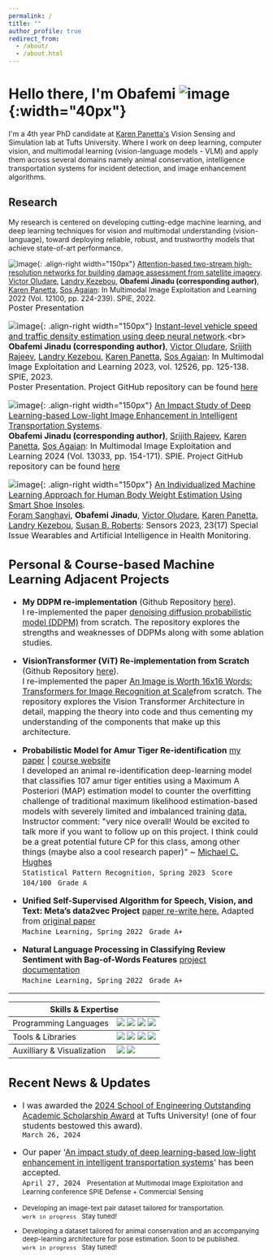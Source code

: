 ```yaml
---
permalink: /
title: ""
author_profile: true
redirect_from: 
  - /about/
  - /about.html
---
```


Hello there, I'm Obafemi  ![image](images/obiwan-removebg-preview.png){:width="40px"}
========
I'm a 4th year PhD candidate at [Karen Panetta's](https://www.karenpanetta.com/#about-overview) Vision Sensing and Simulation lab at Tufts University. Where I work on deep learning, computer vision, and multimodal learning (vision-language models - VLM) and apply them across several domains namely animal conservation, intelligence transportation systems for incident detection, and image enhancement algorithms. 

Research
--------
My research is centered on developing cutting-edge machine learning, and deep learning techniques for vision and multimodal understanding (vision-language), toward deploying reliable, robust, and trustworthy models that achieve state-of-art performance.


![image](images/building.png){: .align-right width="150px"} [Attention-based two-stream high-resolution networks for building damage assessment from satellite imagery](https://www.spiedigitallibrary.org/conference-proceedings-of-spie/12100/121000L/Attention-based-two-stream-high-resolution-networks-for-building-damage/10.1117/12.2618901.full).<br> [Victor Oludare](https://scholar.google.com/citations?hl=en&user=RlbR3EgAAAAJ), [Landry Kezebou](https://scholar.google.com/citations?hl=en&user=eBMmM3gAAAAJ), **Obafemi Jinadu (corresponding author)**, [Karen Panetta](https://scholar.google.com/citations?hl=en&user=nsOodtAAAAAJ), [Sos Agaian](https://scholar.google.com/citations?hl=en&user=WyvLxkEAAAAJ): In Multimodal Image Exploitation and Learning 2022 (Vol. 12100, pp. 224-239). SPIE, 2022.<br> <font size="3">Poster Presentation<font>







![image](images/speed6.png){: .align-right width="150px"} [Instant-level vehicle speed and traffic density estimation using deep neural network](https://www.spiedigitallibrary.org/conference-proceedings-of-spie/12526/125260J/Instant-level-vehicle-speed-and-traffic-density-estimation-using-deep/10.1117/12.2663643.short#_=_).<br>
**Obafemi Jinadu (corresponding author)**, [Victor Oludare](https://scholar.google.com/citations?hl=en&user=RlbR3EgAAAAJ), [Srijith Rajeev](https://scholar.google.com/citations?hl=en&user=9vac4DkAAAAJ), [Landry Kezebou](https://scholar.google.com/citations?hl=en&user=eBMmM3gAAAAJ), [Karen Panetta](https://scholar.google.com/citations?hl=en&user=nsOodtAAAAAJ), [Sos Agaian](https://scholar.google.com/citations?hl=en&user=WyvLxkEAAAAJ): In Multimodal Image Exploitation and Learning 2023, vol. 12526, pp. 125-138. SPIE, 2023.<br> Poster Presentation. Project GitHub repository can be found [here](https://github.com/Obafemi-Jinadu/Speed-and-traffic-density-estimation)


![image](images/final_2.png){: .align-right width="150px"} [An Impact Study of Deep Learning-based Low-light Image Enhancement in Intelligent Transportation Systems](https://drive.google.com/file/d/1YSLNKpzCTN7JPe3H43Ygg4dEEd6ETzxp/view?usp=drive_link).<br>
**Obafemi Jinadu (corresponding author)**, [Srijith Rajeev](https://scholar.google.com/citations?hl=en&user=9vac4DkAAAAJ), [Karen Panetta](https://scholar.google.com/citations?hl=en&user=nsOodtAAAAAJ), [Sos Agaian](https://scholar.google.com/citations?hl=en&user=WyvLxkEAAAAJ): In Multimodal Image Exploitation and Learning 2024 (Vol. 13033, pp. 154-171). SPIE. Project GitHub repository can be found [here](https://github.com/Obafemi-Jinadu/Survey-on-Low-Light-Image-Enhancement-with-Deep-learning)



![image](images/sole1.png){: .align-right width="150px"} [An Individualized Machine Learning Approach for Human Body Weight Estimation Using Smart Shoe Insoles](https://doi.org/10.3390/s23177418).<br>[Foram Sanghavi](https://scholar.google.com/citations?hl=en&user=ScEEXRMAAAAJ), **Obafemi Jinadu**, [Victor Oludare](https://scholar.google.com/citations?hl=en&user=RlbR3EgAAAAJ), [Karen Panetta](https://scholar.google.com/citations?hl=en&user=nsOodtAAAAAJ), [Landry Kezebou](https://scholar.google.com/citations?hl=en&user=eBMmM3gAAAAJ), [Susan B. Roberts](https://sciprofiles.com/profile/547599): Sensors 2023, 23(17) Special Issue Wearables and Artificial Intelligence in Health Monitoring.

Personal & Course-based Machine Learning Adjacent Projects
------
* **My DDPM re-implementation** (Github Repository [here](https://github.com/Obafemi-Jinadu/Diffusion-models-re-implementations)). 
  <br>I re-implemented the paper [denoising diffusion probabilistic model (DDPM)](https://www.google.com/url?sa=t&source=web&rct=j&opi=89978449&url=https://proceedings.neurips.cc/paper/2020/file/4c5bcfec8584af0d967f1ab10179ca4b-Paper.pdf&ved=2ahUKEwj_t6yIs46GAxUUFVkFHV8RCssQFnoECBMQAQ&usg=AOvVaw3_txjfhqsg67acjkwqOuSf) from scratch. The repository explores the strengths and weaknesses of DDPMs along with some ablation studies.
* **VisionTransformer (ViT) Re-implementation from Scratch** (Github Repository [here](https://github.com/Obafemi-Jinadu/VisionTransformer-Re-Implementation-from-Scratch)). 
  <br> I re-implemented the paper [An Image is Worth 16x16 Words: Transformers for Image Recognition at Scale](https://arxiv.org/abs/2010.11929)from scratch. The repository explores the Vision Transformer Architecture in detail, mapping the theory into code and thus cementing my understanding of the components that make up this architecture. 
* **Probabilistic Model for Amur Tiger Re-identification** [my paper](files/Final_Project_Report(6).pdf) | [course website](https://www.cs.tufts.edu/cs/136/2023s/index.html)
<br>I developed an animal re-identification deep-learning model that classifies 107 amur tiger entities using a Maximum A Posteriori (MAP) estimation model to counter the overfitting challenge of traditional maximum likelihood estimation-based models with severely limited  and imbalanced training [data.](https://arxiv.org/abs/1906.05586) 
<br>Instructor comment: "very nice overall! Would be excited to talk more if you want to follow up on this project. I think could be a great potential future CP for this class, among other things (maybe also a cool research paper)" ~ [Michael C. Hughes](https://scholar.google.com/citations?hl=en&user=ugSmcnoAAAAJ) 
<br>``Statistical Pattern Recognition, Spring 2023 `` ``Score 104/100 `` ``Grade A ``

* **Unified Self-Supervised Algorithm for Speech, Vision, and Text: Meta’s data2vec Project** [paper re-write here.](files/Final_Paper(2).pdf) Adapted from [original paper](https://ai.meta.com/research/data2vec-a-general-framework-for-self-supervised-learning-in-speech-vision-and-language/)
<br>``Machine Learning, Spring 2022 `` ``Grade A+ ``
* **Natural Language Processing in Classifying Review Sentiment with Bag-of-Words Features** [project documentation](files/cs135_project02.pdf)
<br>``Machine Learning, Spring 2022 `` ``Grade A+ ``


------
<table>
  <tr>
    <th colspan="2"> Skills & Expertise </th>
  </tr>
  <tbody>
        <tr>
            <td rowspan=4>Programming Languages</td>
            <td rowspan=2><img src="https://img.shields.io/badge/python-3670A0?style=for-the-badge&logo=python&logoColor=ffdd54"> <img src="https://img.shields.io/badge/c-%2300599C.svg?style=for-the-badge&logo=c&logoColor=white"> <img src="https://img.shields.io/badge/c++-%2300599C.svg?style=for-the-badge&logo=c%2B%2B&logoColor=white">  <img src="https://img.shields.io/badge/cuda-000000.svg?style=for-the-badge&logo=nVIDIA&logoColor=green"> </td>
  <tbody>
        <tr>
            <td rowspan=4>Tools & Libraries </td>
            <td rowspan=2><img src="https://img.shields.io/badge/PyTorch-%23EE4C2C.svg?style=for-the-badge&logo=PyTorch&logoColor=white"> <img src="https://img.shields.io/badge/TensorFlow-%23FF6F00.svg?style=for-the-badge&logo=TensorFlow&logoColor=white"> <img src="https://img.shields.io/badge/-HuggingFace-FDEE21?style=for-the-badge&logo=HuggingFace&logoColor=black"> <img src="https://img.shields.io/badge/docker-%230db7ed.svg?style=for-the-badge&logo=docker&logoColor=white"> </td>
   <tbody>
        <tr>
            <td rowspan=4>Auxilliary & Visualization </td>
            <td rowspan=2><img src="https://img.shields.io/badge/Matplotlib-%23ffffff.svg?style=for-the-badge&logo=Matplotlib&logoColor=black"> <img src="https://img.shields.io/badge/power_bi-F2C811?style=for-the-badge&logo=powerbi&logoColor=black"> </td>
 
</table>



Recent News & Updates 
------
* I was awarded the [2024 School of Engineering Outstanding Academic Scholarship Award](https://www.linkedin.com/posts/obafemi-jinadu_i-am-deeply-honored-and-excited-to-receive-activity-7191418525591252992-6EPv?utm_source=share&utm_medium=member_desktop) at Tufts University! (one of four students bestowed this award).
<br>``March 26, 2024 ``

* Our paper '[An impact study of deep learning-based low-light enhancement in intelligent transportation systems](https://spie.org/defense-commercial-sensing/presentation/An-impact-study-of-deep-learning-based-low-light-enhancement/13033-23)' has been accepted.
<br>``April 27, 2024 `` <font size="2.75">Presentation at Multimodal Image Exploitation and Learning conference SPIE Defense + Commercial Sensing<font>

* Developing an image-text pair dataset tailored for transportation.
<br>``work in progress `` <font size="2.75">Stay tuned!<font>

* Developing a dataset tailored for animal conservation and an accompanying deep-learning architecture for pose estimation. Soon to be published. <br>``work in progress `` <font size="2.75">Stay tuned!<font>

















